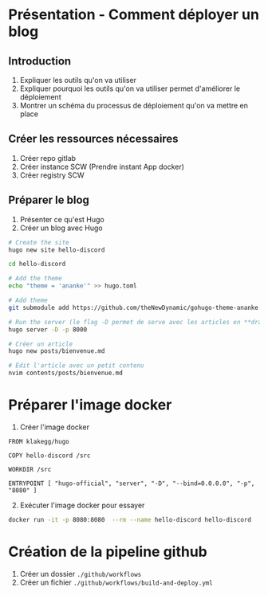 # Présentation - Comment déployer un blog

## Introduction

1. Expliquer les outils qu'on va utiliser
2. Expliquer pourquoi les outils qu'on va utiliser permet d'améliorer le déploiement
3. Montrer un schéma du processus de déploiement qu'on va mettre en place

## Créer les ressources nécessaires

1. Créer repo gitlab
2. Créer instance SCW (Prendre instant App docker)
3. Créer registry SCW


## Préparer le blog

1. Présenter ce qu'est Hugo
2. Créer un blog avec Hugo
```sh
# Create the site
hugo new site hello-discord

cd hello-discord

# Add the theme
echo "theme = 'ananke'" >> hugo.toml

# Add theme
git submodule add https://github.com/theNewDynamic/gohugo-theme-ananke.git themes/ananke

# Run the server (le flag -D permet de serve avec les articles en **draft**)
hugo server -D -p 8000

# Créer un article
hugo new posts/bienvenue.md

# Edit l'article avec un petit contenu
nvim contents/posts/bienvenue.md
```

# Préparer l'image docker

1. Créer l'image docker
```docker
FROM klakegg/hugo

COPY hello-discord /src

WORKDIR /src

ENTRYPOINT [ "hugo-official", "server", "-D", "--bind=0.0.0.0", "-p", "8080" ]
```
2. Exécuter l'image docker pour essayer
```sh
docker run -it -p 8080:8080  --rm --name hello-discord hello-discord
```

# Création de la pipeline github

1. Créer un dossier `./github/workflows`
2. Créer un fichier `./github/workflows/build-and-deploy.yml`